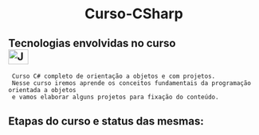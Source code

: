 <h1 align="center">
  Curso-CSharp
</h1>
<h2>
  Tecnologias envolvidas no curso <br>
  <img align="center" alt="Johnny-Python" height="30" width="40"  src="https://cdn.jsdelivr.net/gh/devicons/devicon/icons/csharp/csharp-original.svg" />
</h2>

```
 Curso C# completo de orientação a objetos e com projetos.
 Nesse curso iremos aprende os conceitos fundamentais da programação orientada a objetos
 e vamos elaborar alguns projetos para fixação do conteúdo.
```

<h2>
  Etapas do curso e status das mesmas:
</h2>
